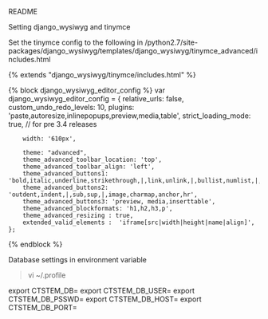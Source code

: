 README


Setting django_wysiwyg and tinymce



Set the tinymce config to the following in /python2.7/site-packages/django_wysiwyg/templates/django_wysiwyg/tinymce_advanced/includes.html

{% extends "django_wysiwyg/tinymce/includes.html" %}

{% block django_wysiwyg_editor_config %}
    var django_wysiwyg_editor_config = {
        relative_urls: false,
        custom_undo_redo_levels: 10,
        plugins: 'paste,autoresize,inlinepopups,preview,media,table',
        strict_loading_mode: true,  // for pre 3.4 releases

        width: '610px',

        theme: "advanced",
        theme_advanced_toolbar_location: 'top',
        theme_advanced_toolbar_align: 'left',
        theme_advanced_buttons1: 'bold,italic,underline,strikethrough,|,link,unlink,|,bullist,numlist,|,undo,redo,|,formatselect,|,removeformat,cleanup,code',
        theme_advanced_buttons2: 'outdent,indent,|,sub,sup,|,image,charmap,anchor,hr',
        theme_advanced_buttons3: 'preview, media,inserttable',
        theme_advanced_blockformats: 'h1,h2,h3,p',
        theme_advanced_resizing : true,
        extended_valid_elements :  'iframe[src|width|height|name|align]',
    };
{% endblock %}


Database settings in environment variable
> vi ~/.profile

export CTSTEM_DB=
export CTSTEM_DB_USER=
export CTSTEM_DB_PSSWD=
export CTSTEM_DB_HOST=
export CTSTEM_DB_PORT=

